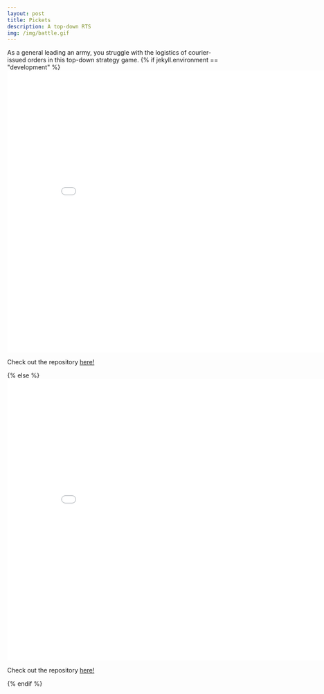```yaml
---
layout: post
title: Pickets
description: A top-down RTS
img: /img/battle.gif
---
```

<div>
As a general leading an army, you struggle with the logistics of courier-issued orders in this top-down strategy game.
{% if jekyll.environment == "development" %}
    <iframe width="850" height="650" src="{{ site.baseurl }}https:/rtoole13.github.io/pickets" frameBorder="0"></iframe>
    <p>Check out the repository <a href="https://github.com/rtoole13/pickets">here!</a></p>
{% else %}
    <iframe width="850" height="650" src="{{ site.baseurl }}/pickets" frameBorder="0"></iframe>
    <p>Check out the repository <a href="https://github.com/rtoole13/pickets">here!</a></p>
{% endif %}
</div>
